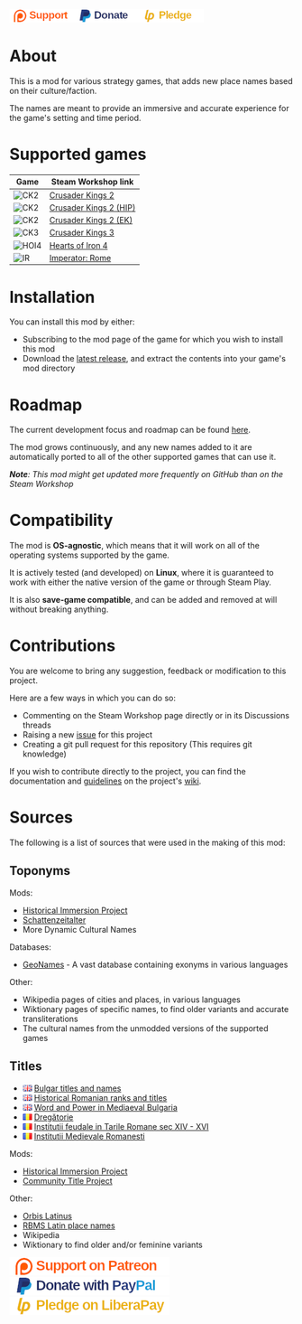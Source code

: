 [![Support this on Patreon](https://raw.githubusercontent.com/hmlendea/readme-assets/master/donate_patreon_small.png)](https://www.patreon.com/hmlendea)[![Support this on Patreon](https://raw.githubusercontent.com/hmlendea/readme-assets/master/donate_paypal_small.png)](https://raw.githubusercontent.com/hmlendea/readme-assets/master/donate_paypal.png)[![Donate with LiberaPay](https://raw.githubusercontent.com/hmlendea/readme-assets/master/donate_liberapay_small.png)](https://liberapay.com/HMlendea/donate)

# About

This is a mod for various strategy games, that adds new place names based on their culture/faction.

The names are meant to provide an immersive and accurate experience for the game's setting and time period.

# Supported games

| Game | Steam Workshop link |
|---|---|
|![CK2](https://cdn.cloudflare.steamstatic.com/steamcommunity/public/images/apps/203770/56e9c15cbeb6c1f873f7f1dc757bae7618861484.jpg)|[Crusader Kings 2](https://steamcommunity.com/sharedfiles/filedetails/?id=2243430163)|
|![CK2](https://cdn.cloudflare.steamstatic.com/steamcommunity/public/images/apps/203770/56e9c15cbeb6c1f873f7f1dc757bae7618861484.jpg)|[Crusader Kings 2 (HIP)](http://steamcommunity.com/sharedfiles/filedetails/?id=1175098675)|
|![CK2](https://cdn.cloudflare.steamstatic.com/steamcommunity/public/images/apps/203770/56e9c15cbeb6c1f873f7f1dc757bae7618861484.jpg)|[Crusader Kings 2 (EK)](https://steamcommunity.com/sharedfiles/filedetails/?id=1745899430)|
|![CK3](https://cdn.cloudflare.steamstatic.com/steamcommunity/public/images/apps/1158310/8a0d88dfaff790ea1aa2b9fcf50d4e3b4f49cf56.jpg)|[Crusader Kings 3](https://steamcommunity.com/sharedfiles/filedetails/?id=2217534250)|
|![HOI4](https://cdn.cloudflare.steamstatic.com/steamcommunity/public/images/apps/394360/134bcd93ec4d31ec4a6640d6bdd73f22f0a7619f.jpg)|[Hearts of Iron 4](https://steamcommunity.com/sharedfiles/filedetails/?id=2459257386)|
|![IR](https://cdn.cloudflare.steamstatic.com/steamcommunity/public/images/apps/859580/2cf7114753a78cc067a250a5cbdbb6a34698ab0c.jpg)|[Imperator: Rome](https://steamcommunity.com/sharedfiles/filedetails/?id=2219177532)|

# Installation

You can install this mod by either:
 - Subscribing to the mod page of the game for which you wish to install this mod
 - Download the [latest release](https://github.com/hmlendea/more-cultural-names/releases), and extract the contents into your game's mod directory

# Roadmap

The current development focus and roadmap can be found [here](https://github.com/hmlendea/more-cultural-names/wiki/Roadmap).

The mod grows continuously, and any new names added to it are automatically ported to all of the other supported games that can use it.

***Note**: This mod might get updated more frequently on GitHub than on the Steam Workshop*

# Compatibility

The mod is **OS-agnostic**, which means that it will work on all of the operating systems supported by the game.

It is actively tested (and developed) on **Linux**, where it is guaranteed to work with either the native version of the game or through Steam Play.

It is also **save-game compatible**, and can be added and removed at will without breaking anything.

# Contributions

You are welcome to bring any suggestion, feedback or modification to this project.

Here are a few ways in which you can do so:
 - Commenting on the Steam Workshop page directly or in its Discussions threads
 - Raising a new [issue](https://github.com/hmlendea/more-cultural-names/issues) for this project
 - Creating a git pull request for this repository (This requires git knowledge)

If you wish to contribute directly to the project, you can find the documentation and 
[guidelines](https://github.com/hmlendea/more-cultural-names/wiki/Guidelines) on the project's [wiki](https://github.com/hmlendea/more-cultural-names/wiki).

# Sources

The following is a list of sources that were used in the making of this mod:

## Toponyms

Mods:
 - [Historical Immersion Project](https://ck2.paradoxwikis.com/Historical_Immersion_Project)
 - [Schattenzeitalter](http://www.moddb.com/mods/schattenzeitalter)
 - More Dynamic Cultural Names

Databases:
 - [GeoNames](http://www.geonames.org/) - A vast database containing exonyms in various languages

Other:
 - Wikipedia pages of cities and places, in various languages
 - Wiktionary pages of specific names, to find older variants and accurate transliterations
 - The cultural names from the unmodded versions of the supported games

## Titles

 - ![EN:](https://github.com/markjames/famfamfam-flag-icons/blob/master/icons/png/gb.png?raw=true) [Bulgar titles and names](http://www.chitatel.net/forum/topic/375-bulgar-titles-and-names/)
 - ![EN:](https://github.com/markjames/famfamfam-flag-icons/blob/master/icons/png/gb.png?raw=true) [Historical Romanian ranks and titles](https://en.wikipedia.org/wiki/Historical_Romanian_ranks_and_titles)
 - ![EN:](https://github.com/markjames/famfamfam-flag-icons/blob/master/icons/png/gb.png?raw=true) [Word and Power in Mediaeval Bulgaria](https://books.google.co.uk/books?id=O-j66lYzINEC)
 - ![RO:](https://github.com/markjames/famfamfam-flag-icons/blob/master/icons/png/ro.png?raw=true) [Dregătorie](https://ro.wikipedia.org/wiki/Dreg%C4%83torie)
 - ![RO:](https://github.com/markjames/famfamfam-flag-icons/blob/master/icons/png/ro.png?raw=true) [Institutii feudale in Tarile Romane sec XIV - XVI](http://www.ebacalaureat.ro/c/institutii-feudale-in-tarile-romane-sec-xiv---xvi/1158)
 - ![RO:](https://github.com/markjames/famfamfam-flag-icons/blob/master/icons/png/ro.png?raw=true) [Institutii Medievale Romanesti](https://www.scribd.com/doc/103239549/Institutii-Medievale-Romanesti)

Mods:
 - [Historical Immersion Project](https://ck2.paradoxwikis.com/Historical_Immersion_Project)
 - [Community Title Project](https://github.com/Gr770/CK3-Community-Title-Project)

Other:
 - [Orbis Latinus](http://www.columbia.edu/acis/ets/Graesse/orblatv.html)
 - [RBMS Latin place names](http://rbms.info/lpn/a/)
 - Wikipedia
 - Wiktionary to find older and/or feminine variants

[![Support on Patreon](https://raw.githubusercontent.com/hmlendea/readme-assets/master/donate_patreon.png)](https://www.patreon.com/hmlendea)[![Donate with PayPal](https://raw.githubusercontent.com/hmlendea/readme-assets/master/donate_paypal.png)](https://www.paypal.com/donate?hosted_button_id=6YVRGJHDGWGKQ)[![Donate with LiberaPay](https://raw.githubusercontent.com/hmlendea/readme-assets/master/donate_liberapay.png)](https://liberapay.com/HMlendea/donate)
